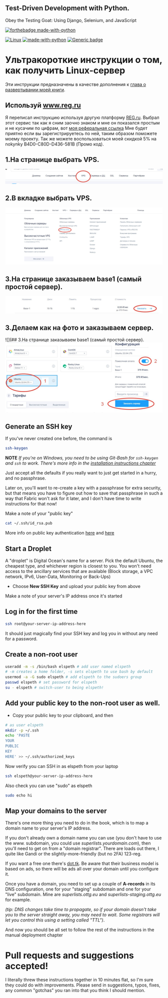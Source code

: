 
## Test-Driven Development with Python. 

Obey the Testing Goat: Using Django, Selenium, and JavaScript


[![forthebadge made-with-python](http://ForTheBadge.com/images/badges/made-with-python.svg)](https://www.python.org/)

[![Linux](https://svgshare.com/i/Zhy.svg)](https://svgshare.com/i/Zhy.svg)
[![made-with-python](https://img.shields.io/badge/Made%20with-Python-1f425f.svg)](https://www.python.org/)
[![Generic badge](https://img.shields.io/badge/Made-Django4.1.6-<COLOR>.svg)](https://shields.io/)

# Ультракороткие инструкции о том, как получить Linux-сервер

Эти инструкции предназначены в качестве дополнения к
[глава о развертывании моей книги](http://www.obeythetestinggoat.com/book/chapter_manual_deployment.html ).


## Используй www.reg.ru

Я переписал инструкцию используя другую платформу [REG.ru](https://www.reg.ru/domain/new/?rlink=reflink-11142889 ). 
Выбрал этот сервис так как я сним заочно знаком и мне он показался простым и не кусачим по цифрам, вот [моя реферальная ссылка](https://www.reg.ru/domain/new/?rlink=reflink-11142889 ) Мне будет приятно если вы зарегистрируетесь по ней, таким образом поможете моему проекту. Так же можете воспользоваться моей скидкой 5% на nokynky B4D0-C80D-D436-581B (Промо код).

## 1.На странице выбрать VPS.
![](https://github.com/AfrosamuraiNo1/superlists/blob/master/foto_readme/photo_2023-03-19_09-28-17.jpg)
## 2.В вкладке выбрать VPS.
![](https://github.com/AfrosamuraiNo1/superlists/blob/master/foto_readme/photo_2023-03-19_09-28-12.jpg)
## 3.На странице заказываем base1 (самый простой сервер).
![](https://github.com/AfrosamuraiNo1/superlists/blob/master/foto_readme/photo_2023-03-19_09-28-06.jpg)
## 3.Делаем как на фото и заказываем сервер.
![](## 3.На странице заказываем base1 (самый простой сервер).
![](https://github.com/AfrosamuraiNo1/superlists/blob/master/foto_readme/photo_2023-03-19_09-26-20.jpg)

## Generate an SSH key

If you've never created one before, the command is

```bash
ssh-keygen
```

**NOTE** *If you're on Windows, you need to be using Git-Bash for `ssh-keygen`
and `ssh` to work. There's more info in the
[installation instructions chapter](http://www.obeythetestinggoat.com/book/pre-requisite-installations.html)*

Just accept all the defaults if you really want to just get started in a hurry,
and no passphrase.

Later on, you'll want to re-create a key with a passphrase for extra security,
but that means you have to figure out how to save that passphrase in such a way
that Fabric won't ask for it later, and I don't have time to write instructions
for that now!

Make a note of your "public key"

```bash
cat ~/.ssh/id_rsa.pub
```

More info on public key authentication [here](https://www.linode.com/docs/networking/ssh/use-public-key-authentication-with-ssh/)
and [here](https://www.digitalocean.com/community/tutorials/how-to-use-ssh-keys-with-digitalocean-droplets)


## Start a Droplet

A "droplet" is Digital Ocean's name for a server.  Pick the default Ubuntu,
the cheapest type, and whichever region is closest to you. You won't need
access to the ancillary services that are available (Block storage, a VPC
network, IPv6, User-Data, Monitoring or Back-Ups)

* Choose **New SSH Key** and upload your public key from above

Make a note of your server's IP address once it's started


## Log in for the first time


```bash
ssh root@your-server-ip-address-here
```

It should just magically find your SSH key and log you in without any
need for a password.


## Create a non-root user

```bash
useradd -m -s /bin/bash elspeth # add user named elspeth 
# -m creates a home folder, -s sets elspeth to use bash by default
usermod -a -G sudo elspeth # add elspeth to the sudoers group
passwd elspeth # set password for elspeth
su - elspeth # switch-user to being elspeth!
```


## Add your public key to the non-root user as well.

* Copy your public key to your clipboard, and then


```bash
# as user elspeth
mkdir -p ~/.ssh
echo 'PASTE
YOUR
PUBLIC
KEY
HERE' >> ~/.ssh/authorized_keys
```

Now verify you can SSH in as elspeth from your laptop


```bash
ssh elspeth@your-server-ip-address-here
```

Also check you can use "sudo" as elspeth

```bash
sudo echo hi
```


## Map your domains to the server

There's one more thing you need to do in the book, which
is to map a domain name to your server's IP address.

If you don't already own a domain name you can use (you don't
have to use the *www.* subdomain, you could use *superlists.yourdomain.com*),
then you'll need to get on from a "domain registrar".  There are loads
out there, I quite like Gandi or the slightly-more-friendly (but
no 2FA) 123-reg.

If you want a free one there's [dot.tk](http://www.dot.tk).  Be aware
that their business model is based on ads, so there will be ads
all over your domain until you configure it.

Once you have a domain, you need to set up a couple of **A-records** in
its DNS configuration, one for your "staging" subdomain and one for your
"live" subdomain.  Mine are *superlists.ottg.eu* and *superlists-staging.ottg.eu*
for example.

*(tip: DNS changes take time to propagate, so if your domain doesn't
take you to the server straight away, you may need to wait.  Some registrars
will let you control this using a setting called "TTL")*.


And now you should be all set to follow the rest of the instructions in 
the manual deployment chapter


# Pull requests and suggestions accepted!

I literally threw these instructions together in 10 minutes flat, so I'm 
sure they could do with improvements.  Please send in suggestions, typos,
fixes, any common "gotchas" you ran into that you think I should mention.
